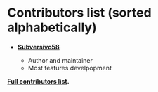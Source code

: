 Contributors list (sorted alphabetically)
============================================


* **[Subversivo58](https://github.com/subversivo58)**

  * Author and maintainer
  * Most features develpopment

**[Full contributors list](https://github.com/subversivo58/subversivo58.github.io/graphs/contributors).**
